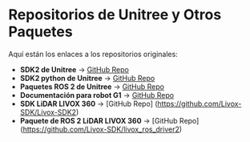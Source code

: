 # Repositorios de Unitree y Otros Paquetes  

Aquí están los enlaces a los repositorios originales:  

- **SDK2 de Unitree** → [GitHub Repo](https://github.com/unitreerobotics/unitree_sdk2/tree/main)
- **SDK2 python de Unitree** → [GitHub Repo](https://github.com/unitreerobotics/unitree_sdk2_python)    
- **Paquetes ROS 2 de Unitree** → [GitHub Repo](https://github.com/unitreerobotics/unitree_ros2)  
- **Documentación para robot G1** → [GitHub Repo](https://support.unitree.com/home/en/G1_developer/about_G1)  
- **SDK LiDAR LIVOX 360** → [GitHub Repo] (https://github.com/Livox-SDK/Livox-SDK2)
- **Paquete de ROS 2 LiDAR LIVOX 360** → [GitHub Repo] (https://github.com/Livox-SDK/livox_ros_driver2)
